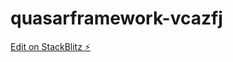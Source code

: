 # quasarframework-vcazfj

[Edit on StackBlitz ⚡️](https://stackblitz.com/edit/quasarframework-vcazfj)